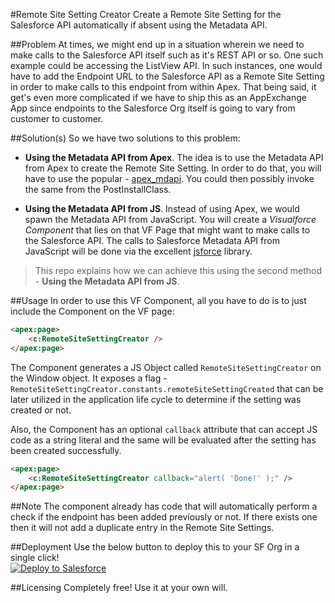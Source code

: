 #Remote Site Setting Creator
Create a Remote Site Setting for the Salesforce API automatically if absent using the Metadata API.

##Problem
At times, we might end up in a situation wherein we need to make calls to the Salesforce API itself such as it's REST API or so. One such example could be accessing the ListView API. In such instances, one would have to add the Endpoint URL to the Salesforce API as a Remote Site Setting in order to make calls to this endpoint from within Apex. That being said, it get's even more complicated if we have to ship this as an AppExchange App since endpoints to the Salesforce Org itself is going to vary from customer to customer.

##Solution(s)
So we have two solutions to this problem:

*   **Using the Metadata API from Apex**. The idea is to use the Metadata API from Apex to create the Remote Site Setting. In order to do that, you will have to use the popular - [apex_mdapi](https://github.com/financialforcedev/apex-mdap]). You could then possibly invoke the same from the PostInstallClass.

*   **Using the Metadata API from JS**. Instead of using Apex, we would spawn the Metadata API from JavaScript. You will create a *Visualforce Component* that lies on that VF Page that might want to make calls to the Salesforce API. The calls to Salesforce Metadata API from JavaScript will be done via the excellent [jsforce](https://jsforce.github.io/) library.

> This repo explains how we can achieve this using the second method - **Using the Metadata API from JS**.

##Usage
In order to use this VF Component, all you have to do is to just include the Component on the VF page:

```html
<apex:page>
    <c:RemoteSiteSettingCreator />
</apex:page>
```
The Component generates a JS Object called ```RemoteSiteSettingCreator``` on the Window object. It exposes a flag - ```RemoteSiteSettingCreator.constants.remoteSiteSettingCreated``` that can be later utilized in the application life cycle to determine if the setting was created or not.

Also, the Component has an optional ```callback``` attribute that can accept JS code as a string literal and the same will be evaluated after the setting has been created successfully.

```html
<apex:page>
    <c:RemoteSiteSettingCreator callback="alert( 'Done!' );" />
</apex:page>
```

##Note
The component already has code that will automatically perform a check if the endpoint has been added previously or not. If there exists one then it will not add a duplicate entry in the Remote Site Settings.

##Deployment
Use the below button to deploy this to your SF Org in a single click!
<br/><a href="https://githubsfdeploy.herokuapp.com?owner=Deepak-K-Anand&repo=RemoteSiteSettingCreator">
  <img alt="Deploy to Salesforce"
       src="https://raw.githubusercontent.com/afawcett/githubsfdeploy/master/src/main/webapp/resources/img/deploy.png">
</a>

##Licensing
Completely free! Use it at your own will.
